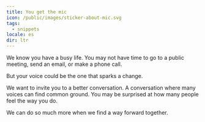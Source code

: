 ```yaml
---
title: You get the mic
icon: /public/images/sticker-about-mic.svg
tags:
  - snippets
locale: es
dir: ltr
---
```

We know you have a busy life. You may not have time to go to a public meeting, send an email, or make a phone call.

But your voice could be the one that sparks a change.

We want to invite you to a better conversation. A conversation where many voices can find common ground. You may be surprised at how many people feel the way you do.

We can do so much more when we find a way forward together.